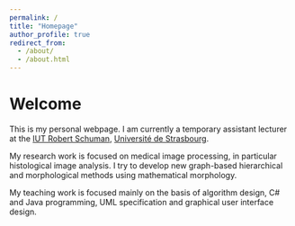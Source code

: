 ```yaml
---
permalink: /
title: "Homepage"
author_profile: true
redirect_from: 
  - /about/
  - /about.html
---
```


Welcome
======

This is my personal webpage.
I am currently a temporary assistant lecturer at the [IUT Robert Schuman](https://iutrs.unistra.fr/), [Université de Strasbourg](https://www.unistra.fr/).

My research work is focused on medical image processing, in particular histological image analysis.
I try to develop new graph-based hierarchical and morphological methods using mathematical morphology.

My teaching work is focused mainly on the basis of algorithm design, C# and Java programming, UML specification and graphical user interface design.
